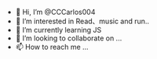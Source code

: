 - 👋 Hi, I’m @CCCarlos004
- 👀 I’m interested in Read、music and run..
- 🌱 I’m currently learning JS
- 💞️ I’m looking to collaborate on ...
- 📫 How to reach me ...

<!---
CCCarlos004/CCCarlos004 is a ✨ special ✨ repository because its `README.md` (this file) appears on your GitHub profile.
You can click the Preview link to take a look at your changes.
--->
